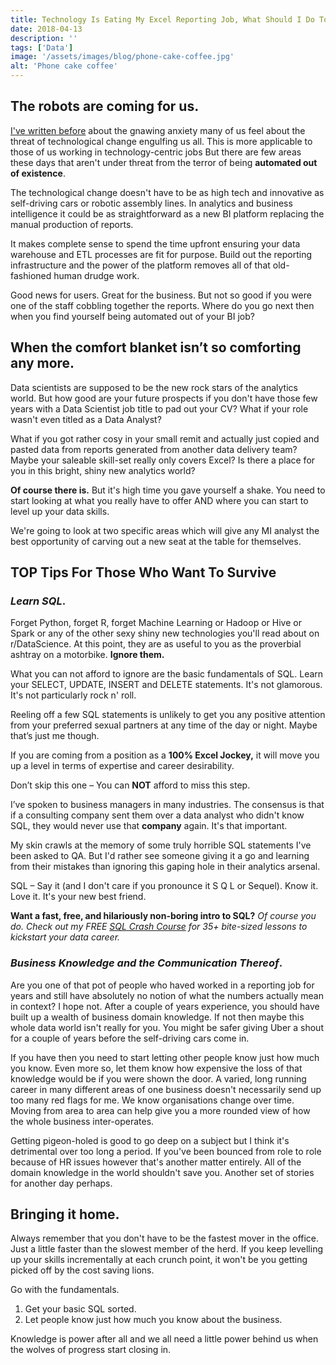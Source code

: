 ```yaml
---
title: Technology Is Eating My Excel Reporting Job, What Should I Do To Survive?
date: 2018-04-13
description: ''
tags: ['Data']
image: '/assets/images/blog/phone-cake-coffee.jpg'
alt: 'Phone cake coffee'
---
```

## The robots are coming for us.

[I've written before](/should-i-feel-nervous-that-the-data-world-is-changing) about the gnawing anxiety many of us feel about the threat of technological change engulfing us all. This is more applicable to those of us working in technology-centric jobs But there are few areas these days that aren't under threat from the terror of being **automated out of existence**.

The technological change doesn't have to be as high tech and innovative as self-driving cars or robotic assembly lines. In analytics and business intelligence it could be as straightforward as a new BI platform replacing the manual production of reports.

It makes complete sense to spend the time upfront ensuring your data warehouse and ETL processes are fit for purpose. Build out the reporting infrastructure and the power of the platform removes all of that old-fashioned human drudge work.

Good news for users. Great for the business. But not so good if you were one of the staff cobbling together the reports. Where do you go next then when you find yourself being automated out of your BI job?

## When the comfort blanket isn&#8217;t so comforting any more.

Data scientists are supposed to be the new rock stars of the analytics world. But how good are your future prospects if you don't have those few years with a Data Scientist job title to pad out your CV? What if your role wasn't even titled as a Data Analyst?

What if you got rather cosy in your small remit and actually just copied and pasted data from reports generated from another data delivery team? Maybe your saleable skill-set really only covers Excel? Is there a place for you in this bright, shiny new analytics world?

**Of course there is.** But it's high time you gave yourself a shake. You need to start looking at what you really have to offer AND where you can start to level up your data skills.

We're going to look at two specific areas which will give any MI analyst the best opportunity of carving out a new seat at the table for themselves.

## TOP Tips For Those Who Want To Survive

### _Learn SQL_.

Forget Python, forget R, forget Machine Learning or Hadoop or Hive or Spark or any of the other sexy shiny new technologies you'll read about on r/DataScience. At this point, they are as useful to you as the proverbial ashtray on a motorbike. **Ignore them.**

What you can not afford to ignore are the basic fundamentals of SQL. Learn your SELECT, UPDATE, INSERT and DELETE statements. It's not glamorous. It's not particularly rock n' roll.

Reeling off a few SQL statements is unlikely to get you any positive attention from your preferred sexual partners at any time of the day or night. Maybe that&#8217;s just me though.

If you are coming from a position as a **100% Excel Jockey,** it will move you up a level in terms of expertise and career desirability.

Don&#8217;t skip this one &#8211; You can **NOT** afford to miss this step.

I&#8217;ve spoken to business managers in many industries. The consensus is that if a consulting company sent them over a data analyst who didn't know SQL, they would never use that **company** again. It's that important.

My skin crawls at the memory of some truly horrible SQL statements I've been asked to QA. But I'd rather see someone giving it a go and learning from their mistakes than ignoring this gaping hole in their analytics arsenal.

SQL – Say it (and I don't care if you pronounce it S Q L or Sequel). Know it. Love it. It's your new best friend.

**Want a fast, free, and hilariously non-boring intro to SQL?** _Of course you do. Check out my FREE [SQL Crash Course](https://sqlcrashcourse.com) for 35+ bite-sized lessons to kickstart your data career._

### _Business Knowledge and the Communication Thereof_.

Are you one of that pot of people who haved worked in a reporting job for years and still have absolutely no notion of what the numbers actually mean in context? I hope not. After a couple of years experience, you should have built up a wealth of business domain knowledge. If not then maybe this whole data world isn't really for you. You might be safer giving Uber a shout for a couple of years before the self-driving cars come in.

If you have then you need to start letting other people know just how much you know. Even more so, let them know how expensive the loss of that knowledge would be if you were shown the door. A varied, long running career in many different areas of one business doesn't necessarily send up too many red flags for me. We know organisations change over time. Moving from area to area can help give you a more rounded view of how the whole business inter-operates.

Getting pigeon-holed is good to go deep on a subject but I think it's detrimental over too long a period. If you've been bounced from role to role because of HR issues however that's another matter entirely. All of the domain knowledge in the world shouldn't save you. Another set of stories for another day perhaps.

## Bringing it home.

Always remember that you don't have to be the fastest mover in the office. Just a little faster than the slowest member of the herd. If you keep levelling up your skills incrementally at each crunch point, it won't be you getting picked off by the cost saving lions.

Go with the fundamentals.

1. Get your basic SQL sorted.
2. Let people know just how much you know about the business.

Knowledge is power after all and we all need a little power behind us when the wolves of progress start closing in.